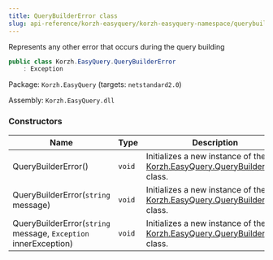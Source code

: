 ```yaml
---
title: QueryBuilderError class
slug: api-reference/korzh-easyquery/korzh-easyquery-namespace/querybuildererror-class
---
```

Represents any other error that occurs during the query building
```csharp
public class Korzh.EasyQuery.QueryBuilderError
    : Exception

```
Package: `Korzh.EasyQuery` (targets: `netstandard2.0`)

Assembly: `Korzh.EasyQuery.dll`

### Constructors

| Name | Type | Description | 
| --- | --- | --- | 
| QueryBuilderError() | `void` | Initializes a new instance of the [Korzh.EasyQuery.QueryBuilderError](/api-reference/korzh-easyquery/korzh-easyquery-namespace/querybuildererror-class) class. | 
| QueryBuilderError(`string` message) | `void` | Initializes a new instance of the [Korzh.EasyQuery.QueryBuilderError](/api-reference/korzh-easyquery/korzh-easyquery-namespace/querybuildererror-class) class. | 
| QueryBuilderError(`string` message, `Exception` innerException) | `void` | Initializes a new instance of the [Korzh.EasyQuery.QueryBuilderError](/api-reference/korzh-easyquery/korzh-easyquery-namespace/querybuildererror-class) class. |